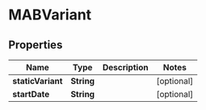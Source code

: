 

# MABVariant


## Properties

| Name | Type | Description | Notes |
|------------ | ------------- | ------------- | -------------|
|**staticVariant** | **String** |  |  [optional] |
|**startDate** | **String** |  |  [optional] |



